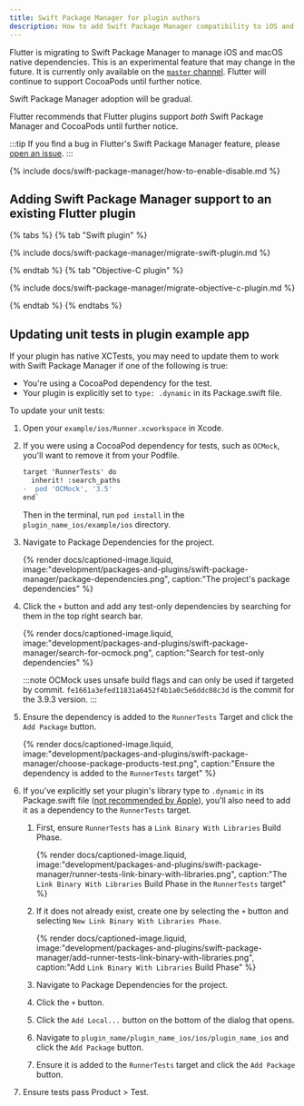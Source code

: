 ```yaml
---
title: Swift Package Manager for plugin authors
description: How to add Swift Package Manager compatibility to iOS and macOS plugins
---
```


Flutter is migrating to Swift Package Manager to manage iOS and macOS native
dependencies.
This is an experimental feature that may change in the future.
It is currently only available on the [`master` channel][].
Flutter will continue to support CocoaPods until further notice.

Swift Package Manager adoption will be gradual.

Flutter recommends that Flutter plugins support _both_ Swift Package Manager
and CocoaPods until further notice.

:::tip
If you find a bug in Flutter's Swift Package Manager feature,
please [open an issue][].
:::

[`master` channel]: /release/upgrade#switching-flutter-channels
[open an issue]: {{site.github}}/flutter/flutter/issues/new?template=2_bug.yml

{% include docs/swift-package-manager/how-to-enable-disable.md %}

## Adding Swift Package Manager support to an existing Flutter plugin

{% tabs %}
{% tab "Swift plugin" %}

{% include docs/swift-package-manager/migrate-swift-plugin.md %}

{% endtab %}
{% tab "Objective-C plugin" %}

{% include docs/swift-package-manager/migrate-objective-c-plugin.md %}

{% endtab %}
{% endtabs %}

## Updating unit tests in plugin example app

If your plugin has native XCTests, you may need to update them to work with
Swift Package Manager if one of the following is true:

* You're using a CocoaPod dependency for the test.
* Your plugin is explicitly set to `type: .dynamic` in its Package.swift file.

To update your unit tests:

1. Open your `example/ios/Runner.xcworkspace` in Xcode.

2. If you were using a CocoaPod dependency for tests, such as `OCMock`,
   you'll want to remove it from your Podfile.

   ```diff title="Podfile"
   target 'RunnerTests' do
     inherit! :search_paths
   -  pod 'OCMock', '3.5'
   end`
   ```

   Then in the terminal, run `pod install` in the `plugin_name_ios/example/ios`
   directory.

3. Navigate to Package Dependencies for the project.

   {% render docs/captioned-image.liquid,
   image:"development/packages-and-plugins/swift-package-manager/package-dependencies.png",
   caption:"The project's package dependencies" %}

4. Click the `+` button and add any test-only dependencies by searching for them
   in the top right search bar.

   {% render docs/captioned-image.liquid,
   image:"development/packages-and-plugins/swift-package-manager/search-for-ocmock.png",
   caption:"Search for test-only dependencies" %}

   :::note
   OCMock uses unsafe build flags and can only be used if targeted by commit.
   `fe1661a3efed11831a6452f4b1a0c5e6ddc08c3d` is the commit for the 3.9.3
   version.
   :::

5. Ensure the dependency is added to the `RunnerTests` Target and click the
   `Add Package` button.

   {% render docs/captioned-image.liquid,
   image:"development/packages-and-plugins/swift-package-manager/choose-package-products-test.png",
   caption:"Ensure the dependency is added to the `RunnerTests` target" %}

6. If you've explicitly set your plugin's library type to `.dynamic` in its
   Package.swift file
   ([not recommended by Apple][library type recommendations]),
   you'll also need to add it as a dependency to the `RunnerTests` target.

   1. First, ensure `RunnerTests` has a `Link Binary With Libraries` Build
      Phase.
   
      {% render docs/captioned-image.liquid,
      image:"development/packages-and-plugins/swift-package-manager/runner-tests-link-binary-with-libraries.png",
      caption:"The `Link Binary With Libraries` Build Phase in the `RunnerTests` target" %}

   2. If it does not already exist, create one by selecting the `+` button and
      selecting `New Link Binary With Libraries Phase`.

      {% render docs/captioned-image.liquid,
      image:"development/packages-and-plugins/swift-package-manager/add-runner-tests-link-binary-with-libraries.png",
      caption:"Add `Link Binary With Libraries` Build Phase" %}

   3. Navigate to Package Dependencies for the project.

   4. Click the `+` button.

   5. Click the `Add Local...` button on the bottom of the dialog that opens.

   6. Navigate to `plugin_name/plugin_name_ios/ios/plugin_name_ios` and click
      the `Add Package` button.

   7. Ensure it is added to the `RunnerTests` target and click the `Add Package`
      button.

7. Ensure tests pass Product > Test.

[library type recommendations]: https://developer.apple.com/documentation/packagedescription/product/library(name:type:targets:)